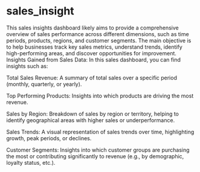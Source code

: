 # sales_insight
This sales insights dashboard likely aims to provide a comprehensive overview of sales performance across different dimensions, such as time periods, products, regions, and customer segments. 
The main objective is to help businesses track key sales metrics, understand trends, identify high-performing areas, and discover opportunities for improvement.
Insights Gained from Sales Data:
In this sales dashboard, you can find insights such as:

Total Sales Revenue: A summary of total sales over a specific period (monthly, quarterly, or yearly).

Top Performing Products: Insights into which products are driving the most revenue.

Sales by Region: Breakdown of sales by region or territory, helping to identify geographical areas with higher sales or underperformance.

Sales Trends: A visual representation of sales trends over time, highlighting growth, peak periods, or declines.

Customer Segments: Insights into which customer groups are purchasing the most or contributing significantly to revenue (e.g., by demographic, loyalty status, etc.).
